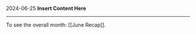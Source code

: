 2024-06-25
__Insert Content Here__
_______________________
To see the overall month: [[June Recap]].
